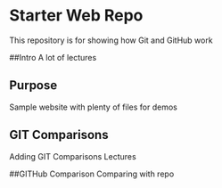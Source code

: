 # Starter Web Repo

This repository is for showing how Git and GitHub work

##Intro
A lot of lectures

## Purpose

Sample website with plenty of files for demos

## GIT Comparisons
Adding GIT Comparisons Lectures

##GITHub Comparison
Comparing with repo
